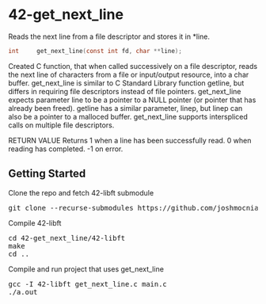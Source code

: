 # 42-get_next_line
Reads the next line from a file descriptor and stores it in *line.

```C
int		get_next_line(const int fd, char **line);
```

Created C function, that when called successively on a file descriptor, reads the next line of characters from a file or input/output resource, into a char buffer.  get_next_line is similar to C Standard Library function getline, but differs in requiring file descriptors instead of file pointers.  get_next_line expects parameter line to be a pointer to a NULL pointer (or pointer that has already been freed).  getline has a similar parameter, linep, but linep can also be a pointer to a malloced buffer.  get_next_line supports interspliced calls on multiple file descriptors.

RETURN VALUE
Returns 1 when a line has been successfully read.  0 when reading has completed.  -1 on error.


Getting Started
---------------

Clone the repo and fetch 42-libft submodule
<pre>
git clone --recurse-submodules https://github.com/joshmocniak/42-get_next_line.git
</pre>
Compile 42-libft
<pre>
cd 42-get_next_line/42-libft
make
cd ..
</pre>
Compile and run project that uses get_next_line
<pre>
gcc -I 42-libft get_next_line.c main.c
./a.out
</pre>
